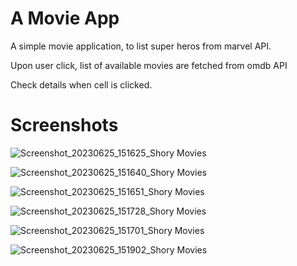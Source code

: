 # A Movie App


A simple movie application, to list super heros from marvel API. 

Upon user click, list of available movies are fetched from omdb API

Check details when cell is clicked.

# Screenshots





![Screenshot_20230625_151625_Shory Movies](https://github.com/khawarkhan/shory-movies/assets/1586638/5521253a-efc7-40fe-9eaa-f7e749f846b1)

![Screenshot_20230625_151640_Shory Movies](https://github.com/khawarkhan/shory-movies/assets/1586638/8b56b5fe-cf1f-4316-87b2-27b200010418)

![Screenshot_20230625_151651_Shory Movies](https://github.com/khawarkhan/shory-movies/assets/1586638/04a277be-a0d4-40f1-b1de-0642e9bb954f)

![Screenshot_20230625_151728_Shory Movies](https://github.com/khawarkhan/shory-movies/assets/1586638/7a19ba28-4a84-427a-9145-c9a634182c9e)

![Screenshot_20230625_151701_Shory Movies](https://github.com/khawarkhan/shory-movies/assets/1586638/73bb5821-69da-49e9-8756-a73489a72764)

![Screenshot_20230625_151902_Shory Movies](https://github.com/khawarkhan/shory-movies/assets/1586638/b2b92654-3293-403e-a108-4aa8b9abbad2)
